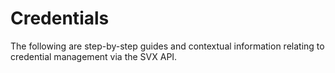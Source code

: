 # Credentials

The following are step-by-step guides and contextual information relating to credential management via the SVX API.

